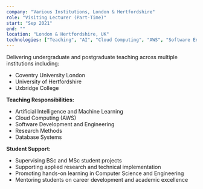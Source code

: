 ```yaml
---
company: "Various Institutions, London & Hertfordshire"
role: "Visiting Lecturer (Part-Time)"
start: "Sep 2021"
end: ""
location: "London & Hertfordshire, UK"
technologies: ["Teaching", "AI", "Cloud Computing", "AWS", "Software Engineering", "Research Methods", "Databases"]
---
```


Delivering undergraduate and postgraduate teaching across multiple institutions including:
- Coventry University London
- University of Hertfordshire
- Uxbridge College

**Teaching Responsibilities:**
- Artificial Intelligence and Machine Learning
- Cloud Computing (AWS)
- Software Development and Engineering
- Research Methods
- Database Systems

**Student Support:**
- Supervising BSc and MSc student projects
- Supporting applied research and technical implementation
- Promoting hands-on learning in Computer Science and Engineering
- Mentoring students on career development and academic excellence

